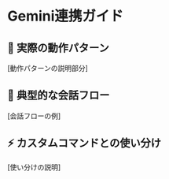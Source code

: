 # Gemini連携ガイド

## 🔄 実際の動作パターン
[動作パターンの説明部分]

## 🚀 典型的な会話フロー
[会話フローの例]

## ⚡ カスタムコマンドとの使い分け
[使い分けの説明]
